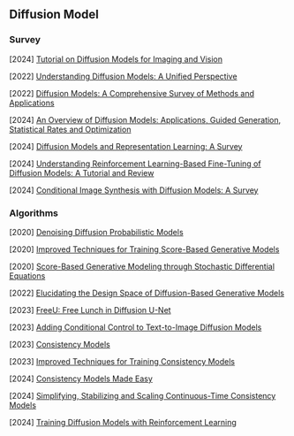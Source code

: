 ## Diffusion Model

### Survey

[2024] [Tutorial on Diffusion Models for Imaging and Vision](https://arxiv.org/abs/2403.18103)

[2022] [Understanding Diffusion Models: A Unified Perspective](https://arxiv.org/abs/2208.11970)

[2022] [Diffusion Models: A Comprehensive Survey of Methods and Applications](https://arxiv.org/abs/2209.00796)

[2024] [An Overview of Diffusion Models: Applications, Guided Generation, Statistical Rates and Optimization](https://arxiv.org/abs/2404.07771)

[2024] [Diffusion Models and Representation Learning: A Survey](https://arxiv.org/abs/2407.00783)

[2024] [Understanding Reinforcement Learning-Based Fine-Tuning of Diffusion Models: A Tutorial and Review](https://arxiv.org/abs/2407.13734)

[2024] [Conditional Image Synthesis with Diffusion Models: A Survey](https://arxiv.org/abs/2409.19365)



### Algorithms

[2020] [Denoising Diffusion Probabilistic Models](https://arxiv.org/abs/2006.11239)

[2020] [Improved Techniques for Training Score-Based Generative Models](https://arxiv.org/abs/2006.09011)

[2020] [Score-Based Generative Modeling through Stochastic Differential Equations](https://arxiv.org/abs/2011.13456)

[2022] [Elucidating the Design Space of Diffusion-Based Generative Models](https://arxiv.org/abs/2206.00364)

[2023] [FreeU: Free Lunch in Diffusion U-Net](https://arxiv.org/abs/2309.11497)

[2023] [Adding Conditional Control to Text-to-Image Diffusion Models](https://arxiv.org/pdf/2302.05543)

[2023] [Consistency Models](https://arxiv.org/abs/2303.01469)

[2023] [Improved Techniques for Training Consistency Models](https://arxiv.org/abs/2310.14189)

[2024] [Consistency Models Made Easy](https://arxiv.org/abs/2406.14548)

[2024] [Simplifying, Stabilizing and Scaling Continuous-Time Consistency Models](https://arxiv.org/abs/2410.11081)

[2024] [Training Diffusion Models with Reinforcement Learning](https://arxiv.org/abs/2305.13301)